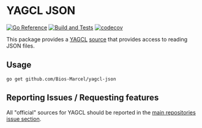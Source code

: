 # YAGCL JSON

[![Go Reference](https://pkg.go.dev/badge/github.com/Bios-Marcel/yagcl-json.svg)](https://pkg.go.dev/github.com/Bios-Marcel/yagcl-json)
[![Build and Tests](https://github.com/Bios-Marcel/yagcl-json/actions/workflows/test.yml/badge.svg?branch=master)](https://github.com/Bios-Marcel/yagcl-json/actions/workflows/test.yml)
[![codecov](https://codecov.io/gh/Bios-Marcel/yagcl-json/branch/master/graph/badge.svg?token=6Z45XN9GKZ)](https://codecov.io/gh/Bios-Marcel/yagcl-json)

This package provides a [YAGCL](https://github.com/Bios-Marcel/yagcl)
[source](https://pkg.go.dev/github.com/Bios-Marcel/yagcl#Source) that provides
access to reading JSON files.

## Usage

```
go get github.com/Bios-Marcel/yagcl-json
```

## Reporting Issues / Requesting features

All "official" sources for YAGCL should be reported in the [main repositories
issue section](https://github.com/Bios-Marcel/yagcl/issues).
